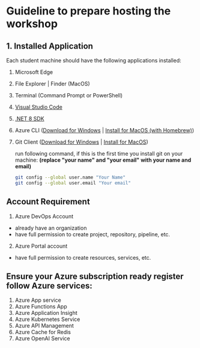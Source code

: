 
# Guideline to prepare hosting the workshop


## 1. Installed Application 

Each student machine should have the following applications installed:

1. Microsoft Edge
2. File Explorer | Finder (MacOS)
3. Terminal (Command Prompt or PowerShell)
4. [Visual Studio Code](https://code.visualstudio.com/)
5. [.NET 8 SDK](https://dotnet.microsoft.com/en-us/download/dotnet/8.0)
7. Azure CLI ([Download for Windows](https://learn.microsoft.com/en-us/cli/azure/install-azure-cli-windows?tabs=azure-cli#install-or-update) | [Install for MacOS (with Homebrew)](https://learn.microsoft.com/en-us/cli/azure/install-azure-cli-macos))
8. Git Client ([Download for Windows](https://git-scm.com/download/win) | [Install for MacOS](https://git-scm.com/download/mac))
    
    run following command, if this is the first time you install git on your machine: **(replace "your name" and "your email" with your name and email)**

    ```bash
    git config --global user.name "Your Name"
    git config --global user.email "Your email"
    ```

## Account Requirement

1. Azure DevOps Account
  - already have an organization
  - have full permission to create project, repository, pipeline, etc.
2. Azure Portal account
  - have full permission to create resources, services, etc.


## Ensure your Azure subscription ready register follow Azure services:

1. Azure App service
2. Azure Functions App
3. Azure Application Insight
4. Azure Kubernetes Service
5. Azure API Management
6. Azure Cache for Redis
7. Azure OpenAI Service
